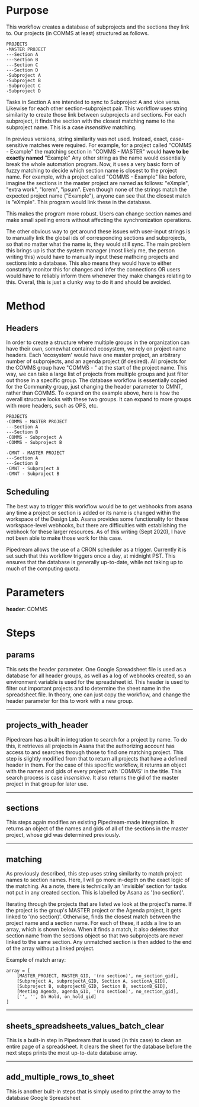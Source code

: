 # Purpose
This workflow creates a database of subprojects and the sections they link to. Our projects (in COMMS at least) structured as follows.
~~~
PROJECTS
-MASTER PROJECT
---Section A
---Section B
---Section C
---Section D
-Subproject A
-Subproject B
-Subproject C
-Subproject D
~~~
Tasks in Section A are intended to sync to Subproject A and vice versa. Likewise for each other section-subproject pair. This workflow uses string similarity to create those link between subprojects and sections. For each subproject, it finds the section with the closest matching name to the subproject name. This is a case *insensitive* matching.

In previous versions, string similarity was not used. Instead, exact, case-sensitive matches were required. For example, for a project called "COMMS - Example" the matching section in "COMMS - MASTER" would **have to be exactly named** "Example" Any other string as the name would essentially break the whole automation program. Now, it uses a very basic form of fuzzy matching to decide which section name is closest to the project name. For example, with a project called "COMMS - Example" like before, imagine the sections in the master project are named as follows: "eXmple", "extra work", "lorem", "ipsum". Even though none of the strings match the expected project name ("Example"), anyone can see that the closest match is "eXmple". This program would link these in the database. 

This makes the program more robust. Users can change section names and make small spelling errors without affecting the synchronization operations.

The other obvious way to get around these issues with user-input strings is to manually link the global ids of corresponding sections and subprojects, so that no matter what the name is, they would still sync. The main problem this brings up is that the system manager (most likely me, the person writing this) would have to manually input these mathcing projects and sections into a database. This also means they would have to either constantly monitor this for changes and infer the connections OR users would have to reliably inform them whenever they make changes relating to this. Overal, this is just a clunky way to do it and should be avoided.

# Method
## Headers
In order to create a structure where multiple groups in the organization can have their own, somewhat contained ecosystem, we rely on project name headers. Each 'ecosystem' would have one master project, an arbitrary number of subprojects, and an agenda project (if desired). All projects for the COMMS group have "COMMS - " at the start of the project name. This way, we can take a large list of projects from multiple groups and just filter out those in a specific group. The database workflow is essentially copied for the Community group, just changing the header parameter to CMNT, rather than COMMS. To expand on the example above, here is how the overall structure looks with these two groups. It can expand to more groups with more headers, such as OPS, etc.
~~~
PROJECTS
-COMMS - MASTER PROJECT
---Section A
---Section B
-COMMS - Subproject A
-COMMS - Subproject B

-CMNT - MASTER PROJECT
---Section A
---Section B
-CMNT - Subproject A
-CMNT - Subproject B
~~~

## Scheduling
The best way to trigger this workflow would be to get webhooks from asana any time a project or section is added or its name is changed within the workspace of the Design Lab. Asana provides some functionality for these workspace-level webhooks, but there are difficulties with establishing the webhook for these larger resources. As of this writing (Sept 2020), I have not been able to make those work for this case. 

Pipedream allows the use of a CRON scheduler as a trigger. Currently it is set such that this workflow triggers once a day, at midnight PST. This ensures that the database is generally up-to-date, while not taking up to much of the computing quota.

# Parameters
**header**: COMMS


# Steps
## params
This sets the header parameter. One Google Spreadsheet file is used as a database for all header groups, as well as a log of webhooks created, so an environment variable is used for the spreadsheet id. This header is used to filter out important projects and to determine the sheet name in the spreadsheet file. In theory, one can just copy the workflow, and change the header parameter for this to work with a new group.

---
## projects_with_header
Pipedream has a built in integration to search for a project by name. To do this, it retrieves all projects in Asana that the authorizing account has access to and searches through those to find one matching project. This step is slightly modified from that to return all projects that have a defined header in them. For the case of this specific workflow, it returns an object with the names and gids of every project with 'COMMS' in the title. This search process is case *insensitive*. It also returns the gid of the master project in that group for later use.

---
## sections
This steps again modifies an existing Pipedream-made integration. It returns an object of the names and gids of all of the sections in the master project, whose gid was determined previously.

---
## matching
As previously described, this step uses string similarity to match project names to section names. Here, I will go more in-depth on the exact logic of the matching. As a note, there is technically an 'invisible' section for tasks not put in any created section. This is labelled by Asana as '(no section)'.

Iterating through the projects that are listed we look at the project's name. If the project is the group's MASTER project or the Agenda project, it gets linked to '(no section)'. Otherwise, finds the closest match between the project name and a section name. For each of these, it adds a line to an array, which is shown below. When it finds a match, it also deletes that section name from the sections object so that two subprojects are never linked to the same section. Any unmatched section is then added to the end of the array without a linked project.

Example of match array:
~~~
array = [
    [MASTER_PROJECT, MASTER_GID, '(no section)', no_section_gid],
    [Subproject A, subprojectA_GID, Section A, sectionA_GID],
    [Subproject B, subprojectB_GID, Section B, sectionB_GID],
    [Meeting Agenda, agenda_GID, '(no section)', no_section_gid],
    ['', '', On Hold, on_hold_gid]
]
~~~

---
## sheets_spreadsheets_values_batch_clear
This is a built-in step in Pipedream that is used (in this case) to clean an entire page of a spreadsheet. It clears the sheet for the database before the next steps prints the most up-to-date database array.

---
## add_multiple_rows_to_sheet
This is another built-in steps that is simply used to print the array to the database Google Spreadsheet